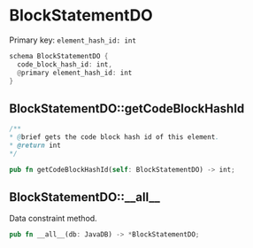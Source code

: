 # BlockStatementDO

Primary key: `element_hash_id: int`

```rust
schema BlockStatementDO {
  code_block_hash_id: int,
  @primary element_hash_id: int
}
```
## BlockStatementDO::getCodeBlockHashId

```java
/**
* @brief gets the code block hash id of this element.
* @return int
*/
```
```rust
pub fn getCodeBlockHashId(self: BlockStatementDO) -> int;
```
## BlockStatementDO::\_\_all\_\_

Data constraint method.

```rust
pub fn __all__(db: JavaDB) -> *BlockStatementDO;
```
